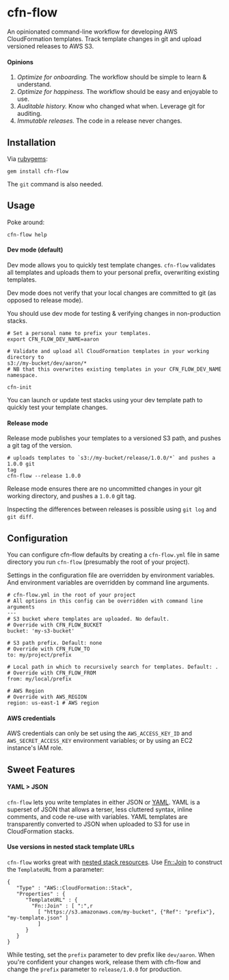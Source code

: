 # cfn-flow
An opinionated command-line workflow for developing AWS CloudFormation templates. Track template changes in git and upload versioned releases to AWS S3.

#### Opinions

1. *Optimize for onboarding.* The workflow should be simple to learn & understand.
2. *Optimize for happiness.* The workflow should be easy and enjoyable to use.
3. *Auditable history.* Know who changed what when. Leverage git for auditing.
4. *Immutable releases.* The code in a release never changes.

## Installation

Via [rubygems](https://rubygems.org/gems/cfn-flow):
```
gem install cfn-flow
```

The `git` command is also needed.

## Usage

Poke around:
```
cfn-flow help
```

#### Dev mode (default)

Dev mode allows you to quickly test template changes.
`cfn-flow` validates all templates and uploads them to your personal prefix, overwriting existing templates.

Dev mode does not verify that your local changes are
committed to git (as opposed to release mode).

You should use dev mode for testing & verifying changes in non-production stacks.

```
# Set a personal name to prefix your templates.
export CFN_FLOW_DEV_NAME=aaron

# Validate and upload all CloudFormation templates in your working directory to
s3://my-bucket/dev/aaron/*
# NB that this overwrites existing templates in your CFN_FLOW_DEV_NAME
namespace.

cfn-init
```

You can launch or update test stacks using your dev template path to quickly test your
template changes.

#### Release mode

Release mode publishes your templates to a versioned S3 path, and pushes a git
tag of the version.

```
# uploads templates to `s3://my-bucket/release/1.0.0/*` and pushes a 1.0.0 git
tag
cfn-flow --release 1.0.0
```

Release mode ensures there are no uncommitted changes in your git working
directory, and pushes a `1.0.0` git tag.

Inspecting the differences between releases is possible using `git log` and `git
diff`.

## Configuration

You can configure cfn-flow defaults by creating a `cfn-flow.yml` file in same
directory you run `cfn-flow` (presumably the root of your project).

Settings in the configuration file are overridden by environment variables. And
environment variables are overridden by command line arguments.

```
# cfn-flow.yml in the root of your project
# All options in this config can be overridden with command line arguments
---
# S3 bucket where templates are uploaded. No default.
# Override with CFN_FLOW_BUCKET
bucket: 'my-s3-bucket'

# S3 path prefix. Default: none
# Override with CFN_FLOW_TO
to: my/project/prefix

# Local path in which to recursively search for templates. Default: .
# Override with CFN_FLOW_FROM
from: my/local/prefix

# AWS Region
# Override with AWS_REGION
region: us-east-1 # AWS region
```

#### AWS credentials

AWS credentials can only be set using the
`AWS_ACCESS_KEY_ID` and `AWS_SECRET_ACCESS_KEY` environment variables; or by
using an EC2 instance's IAM role.


## Sweet Features

#### YAML > JSON

`cfn-flow` lets you write templates in either JSON or
[YAML](http://www.yaml.org). YAML is a superset of JSON that allows a terser,
less cluttered syntax, inline comments, and code re-use with variables. YAML
templates are transparently converted to JSON when uploaded to S3 for use in
CloudFormation stacks.

#### Use versions in nested stack template URLs

`cfn-flow` works great with [nested stack
resources](http://docs.aws.amazon.com/AWSCloudFormation/latest/UserGuide/aws-properties-stack.html). Use [Fn::Join](http://docs.aws.amazon.com/AWSCloudFormation/latest/UserGuide/intrinsic-function-reference-join.html) to construct the `TemplateURL` from a parameter:

```
{
   "Type" : "AWS::CloudFormation::Stack",
   "Properties" : {
      "TemplateURL" : {
        "Fn::Join" : [ ":",r
          [ "https://s3.amazonaws.com/my-bucket", {"Ref": "prefix"}, "my-template.json" ]
          ]
      }
   }
}
```

While testing, set the `prefix` parameter to dev prefix like `dev/aaron`. When you're confident your changes work, release them with cfn-flow and change the `prefix` parameter to `release/1.0.0` for production.
